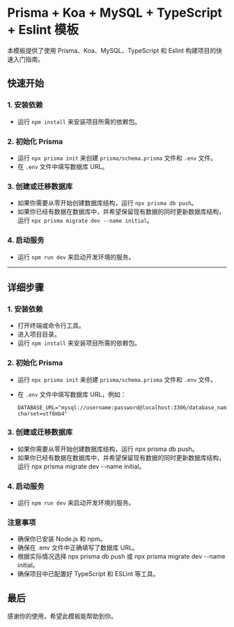 # Prisma + Koa + MySQL + TypeScript + Eslint 模板

本模板提供了使用 Prisma、Koa、MySQL、TypeScript 和 Eslint 构建项目的快速入门指南。

## 快速开始

### 1. 安装依赖

- 运行 `npm install` 来安装项目所需的依赖包。

### 2. 初始化 Prisma

- 运行 `npx prisma init` 来创建 `prisma/schema.prisma` 文件和 `.env` 文件。
- 在 `.env` 文件中填写数据库 URL。

### 3. 创建或迁移数据库

- 如果你需要从零开始创建数据库结构，运行 `npx prisma db push`。
- 如果你已经有数据在数据库中，并希望保留现有数据的同时更新数据库结构，运行 `npx prisma migrate dev --name initial`。

### 4. 启动服务

- 运行 `npm run dev` 来启动开发环境的服务。

---

## 详细步骤

### 1. 安装依赖

- 打开终端或命令行工具。
- 进入项目目录。
- 运行 `npm install` 来安装项目所需的依赖包。

### 2. 初始化 Prisma

- 运行 `npx prisma init` 来创建 `prisma/schema.prisma` 文件和 `.env` 文件。
- 在 `.env` 文件中填写数据库 URL，例如：

  ```plaintext
  DATABASE_URL="mysql://username:password@localhost:3306/database_name?charset=utf8mb4"
  ```

### 3. 创建或迁移数据库
- 如果你需要从零开始创建数据库结构，运行 npx prisma db push。
- 如果你已经有数据在数据库中，并希望保留现有数据的同时更新数据库结构，运行 npx prisma migrate dev --name initial。

### 4. 启动服务

- 运行 `npm run dev` 来启动开发环境的服务。

### 注意事项

- 确保你已安装 Node.js 和 npm。
- 确保在 .env 文件中正确填写了数据库 URL。
- 根据实际情况选择 npx prisma db push 或 npx prisma migrate dev --name initial。
- 确保项目中已配置好 TypeScript 和 ESLint 等工具。

## 最后

感谢你的使用，希望此模板能帮助到你。
